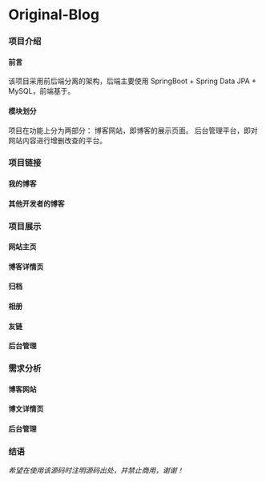 # Original-Blog
### 项目介绍
#### 前言
该项目采用前后端分离的架构，后端主要使用 SpringBoot + Spring Data JPA + MySQL，前端基于。
#### 模块划分
项目在功能上分为两部分：
博客网站，即博客的展示页面。
后台管理平台，即对网站内容进行增删改查的平台。
### 项目链接
#### 我的博客
#### 其他开发者的博客
### 项目展示
#### 网站主页
#### 博客详情页
#### 归档
#### 相册
#### 友链
#### 后台管理
### 需求分析
#### 博客网站
#### 博文详情页
#### 后台管理
### 结语
*希望在使用该源码时注明源码出处，并禁止商用，谢谢！*
